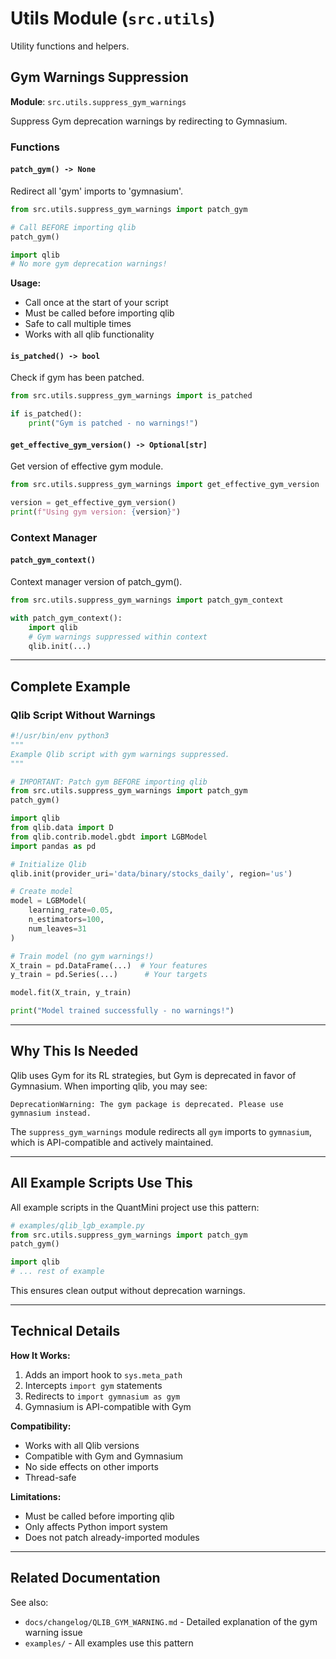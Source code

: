 # Utils Module (`src.utils`)

Utility functions and helpers.

## Gym Warnings Suppression

**Module**: `src.utils.suppress_gym_warnings`

Suppress Gym deprecation warnings by redirecting to Gymnasium.

### Functions

#### `patch_gym() -> None`
Redirect all 'gym' imports to 'gymnasium'.

```python
from src.utils.suppress_gym_warnings import patch_gym

# Call BEFORE importing qlib
patch_gym()

import qlib
# No more gym deprecation warnings!
```

**Usage:**
- Call once at the start of your script
- Must be called before importing qlib
- Safe to call multiple times
- Works with all qlib functionality

#### `is_patched() -> bool`
Check if gym has been patched.

```python
from src.utils.suppress_gym_warnings import is_patched

if is_patched():
    print("Gym is patched - no warnings!")
```

#### `get_effective_gym_version() -> Optional[str]`
Get version of effective gym module.

```python
from src.utils.suppress_gym_warnings import get_effective_gym_version

version = get_effective_gym_version()
print(f"Using gym version: {version}")
```

### Context Manager

#### `patch_gym_context()`
Context manager version of patch_gym().

```python
from src.utils.suppress_gym_warnings import patch_gym_context

with patch_gym_context():
    import qlib
    # Gym warnings suppressed within context
    qlib.init(...)
```

---

## Complete Example

### Qlib Script Without Warnings

```python
#!/usr/bin/env python3
"""
Example Qlib script with gym warnings suppressed.
"""

# IMPORTANT: Patch gym BEFORE importing qlib
from src.utils.suppress_gym_warnings import patch_gym
patch_gym()

import qlib
from qlib.data import D
from qlib.contrib.model.gbdt import LGBModel
import pandas as pd

# Initialize Qlib
qlib.init(provider_uri='data/binary/stocks_daily', region='us')

# Create model
model = LGBModel(
    learning_rate=0.05,
    n_estimators=100,
    num_leaves=31
)

# Train model (no gym warnings!)
X_train = pd.DataFrame(...)  # Your features
y_train = pd.Series(...)      # Your targets

model.fit(X_train, y_train)

print("Model trained successfully - no warnings!")
```

---

## Why This Is Needed

Qlib uses Gym for its RL strategies, but Gym is deprecated in favor of Gymnasium. When importing qlib, you may see:

```
DeprecationWarning: The gym package is deprecated. Please use gymnasium instead.
```

The `suppress_gym_warnings` module redirects all `gym` imports to `gymnasium`, which is API-compatible and actively maintained.

---

## All Example Scripts Use This

All example scripts in the QuantMini project use this pattern:

```python
# examples/qlib_lgb_example.py
from src.utils.suppress_gym_warnings import patch_gym
patch_gym()

import qlib
# ... rest of example
```

This ensures clean output without deprecation warnings.

---

## Technical Details

**How It Works:**
1. Adds an import hook to `sys.meta_path`
2. Intercepts `import gym` statements
3. Redirects to `import gymnasium as gym`
4. Gymnasium is API-compatible with Gym

**Compatibility:**
- Works with all Qlib versions
- Compatible with Gym and Gymnasium
- No side effects on other imports
- Thread-safe

**Limitations:**
- Must be called before importing qlib
- Only affects Python import system
- Does not patch already-imported modules

---

## Related Documentation

See also:
- `docs/changelog/QLIB_GYM_WARNING.md` - Detailed explanation of the gym warning issue
- `examples/` - All examples use this pattern
